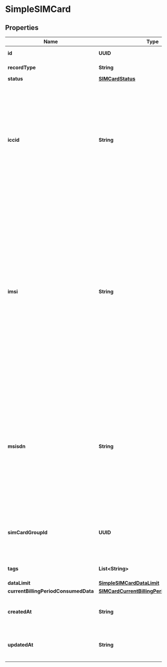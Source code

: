 

# SimpleSIMCard


## Properties

| Name | Type | Description | Notes |
|------------ | ------------- | ------------- | -------------|
|**id** | **UUID** | Identifies the resource. |  [optional] [readonly] |
|**recordType** | **String** |  |  [optional] [readonly] |
|**status** | [**SIMCardStatus**](SIMCardStatus.md) |  |  [optional] |
|**iccid** | **String** | The ICCID is the identifier of the specific SIM card/chip. Each SIM is internationally identified by its integrated circuit card identifier (ICCID). ICCIDs are stored in the SIM card&#39;s memory and are also engraved or printed on the SIM card body during a process called personalization.  |  [optional] [readonly] |
|**imsi** | **String** | SIM cards are identified on their individual operator networks by a unique International Mobile Subscriber Identity (IMSI). &lt;br/&gt; Mobile network operators connect mobile phone calls and communicate with their market SIM cards using their IMSIs. The IMSI is stored in the Subscriber  Identity Module (SIM) inside the device and is sent by the device to the appropriate network. It is used to acquire the details of the device in the Home  Location Register (HLR) or the Visitor Location Register (VLR).  |  [optional] [readonly] |
|**msisdn** | **String** | Mobile Station International Subscriber Directory Number (MSISDN) is a number used to identify a mobile phone number internationally. &lt;br/&gt; MSISDN is defined by the E.164 numbering plan. It includes a country code and a National Destination Code which identifies the subscriber&#39;s operator.  |  [optional] [readonly] |
|**simCardGroupId** | **UUID** | The group SIMCardGroup identification. This attribute can be &lt;code&gt;null&lt;/code&gt; when it&#39;s present in an associated resource. |  [optional] |
|**tags** | **List&lt;String&gt;** | Searchable tags associated with the SIM card |  [optional] |
|**dataLimit** | [**SimpleSIMCardDataLimit**](SimpleSIMCardDataLimit.md) |  |  [optional] |
|**currentBillingPeriodConsumedData** | [**SIMCardCurrentBillingPeriodConsumedData**](SIMCardCurrentBillingPeriodConsumedData.md) |  |  [optional] |
|**createdAt** | **String** | ISO 8601 formatted date-time indicating when the resource was created. |  [optional] [readonly] |
|**updatedAt** | **String** | ISO 8601 formatted date-time indicating when the resource was updated. |  [optional] [readonly] |



